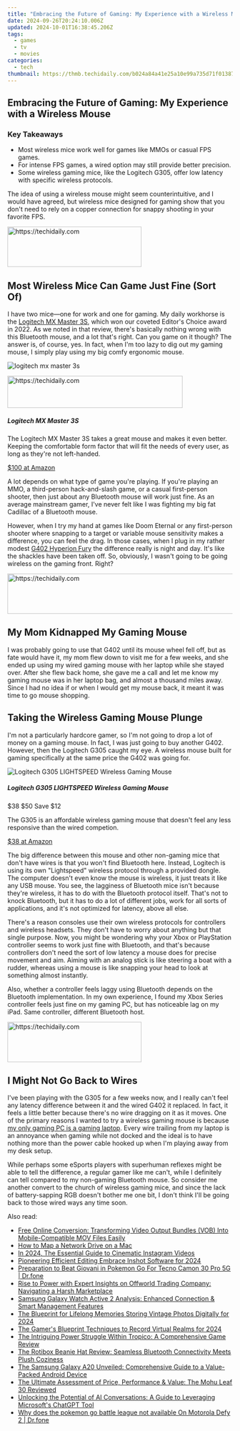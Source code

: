 ```yaml
---
title: "Embracing the Future of Gaming: My Experience with a Wireless Mouse"
date: 2024-09-26T20:24:10.006Z
updated: 2024-10-01T16:38:45.206Z
tags:
  - games
  - tv
  - movies
categories:
  - tech
thumbnail: https://thmb.techidaily.com/b024a84a41e25a10e99a735d71f0138708aa747c63be7c3be4720f86eba5080f.jpg
---
```


## Embracing the Future of Gaming: My Experience with a Wireless Mouse

### Key Takeaways

* Most wireless mice work well for games like MMOs or casual FPS games.
* For intense FPS games, a wired option may still provide better precision.
* Some wireless gaming mice, like the Logitech G305, offer low latency with specific wireless protocols.

 The idea of using a wireless mouse might seem counterintuitive, and I would have agreed, but wireless mice designed for gaming show that you don't need to rely on a copper connection for snappy shooting in your favorite FPS.

<!-- affiliate ads begin -->
<a href="https://aligracehair.sjv.io/c/5597632/1948905/19272" target="_top" id="1948905">
  <img src="//a.impactradius-go.com/display-ad/19272-1948905" border="0" alt="https://techidaily.com" width="300" height="90"/>
</a>
<img height="0" width="0" src="https://aligracehair.sjv.io/i/5597632/1948905/19272" style="position:absolute;visibility:hidden;" border="0" />
<!-- affiliate ads end -->

##  Most Wireless Mice Can Game Just Fine (Sort Of)

 I have two mice—one for work and one for gaming. My daily workhorse is the [Logitech MX Master 3S](https://iphone-unlock.techidaily.com/in-2024-7-ways-to-lock-apps-on-iphone-12-pro-and-ipad-securely-drfone-by-drfone-ios/), which won our coveted Editor's Choice award in 2022\. As we noted in that review, there's basically nothing wrong with this Bluetooth mouse, and a lot that's right. Can you game on it though? The answer is, of course, yes. In fact, when I'm too lazy to dig out my gaming mouse, I simply play using my big comfy ergonomic mouse.

![logitech mx master 3s](https://static1.howtogeekimages.com/wordpress/wp-content/uploads/2023/11/logitech-mx-master-3s.png) 

<!-- affiliate ads begin -->
<a href="https://aligracehair.sjv.io/c/5597632/2135403/19272" target="_top" id="2135403">
  <img src="//a.impactradius-go.com/display-ad/19272-2135403" border="0" alt="https://techidaily.com" width="392" height="72"/>
</a>
<img height="0" width="0" src="https://aligracehair.sjv.io/i/5597632/2135403/19272" style="position:absolute;visibility:hidden;" border="0" />
<!-- affiliate ads end -->

#####  Logitech MX Master 3S

The Logitech MX Master 3S takes a great mouse and makes it even better. Keeping the comfortable form factor that will fit the needs of every user, as long as they're not left-handed.

[$100 at Amazon](https://amazon.com/dp/B09HM94VDS?tag=hotoge-20&ascsubtag=UUhtgUeUpU2003223&asc%5Frefurl=https%3A%2F%2Fwww.howtogeek.com%2Fi-switched-to-a-wireless-gaming-mouseand-its-fine%2F&asc%5Fcampaign=Evergreen) 

 A lot depends on what type of game you're playing. If you're playing an MMO, a third-person hack-and-slash game, or a casual first-person shooter, then just about any Bluetooth mouse will work just fine. As an average mainstream gamer, I've never felt like I was fighting my big fat Cadillac of a Bluetooth mouse.

 However, when I try my hand at games like Doom Eternal or any first-person shooter where snapping to a target or variable mouse sensitivity makes a difference, you can feel the drag. In those cases, when I plug in my rather modest [G402 Hyperion Fury](https://www.amazon.com/Logitech-G402-Hyperion-Gaming-Mouse/dp/B00LFBEOUA/?tag=hotoge-20&ascsubtag=UUhtgUeUpU2003223&asc%5Frefurl=https%3A%2F%2Fwww.howtogeek.com%2Fi-switched-to-a-wireless-gaming-mouseand-its-fine%2F&asc%5Fcampaign=Evergreen) the difference really is night and day. It's like the shackles have been taken off. So, obviously, I wasn't going to be going wireless on the gaming front. Right?

<!-- affiliate ads begin -->
<a href="https://aligracehair.sjv.io/c/5597632/1948881/19272" target="_top" id="1948881">
  <img src="//a.impactradius-go.com/display-ad/19272-1948881" border="0" alt="https://techidaily.com" width="728" height="90"/>
</a>
<img height="0" width="0" src="https://aligracehair.sjv.io/i/5597632/1948881/19272" style="position:absolute;visibility:hidden;" border="0" />
<!-- affiliate ads end -->

##  My Mom Kidnapped My Gaming Mouse

 I was probably going to use that G402 until its mouse wheel fell off, but as fate would have it, my mom flew down to visit me for a few weeks, and she ended up using my wired gaming mouse with her laptop while she stayed over. After she flew back home, she gave me a call and let me know my gaming mouse was in her laptop bag, and almost a thousand miles away. Since I had no idea if or when I would get my mouse back, it meant it was time to go mouse shopping.

##  Taking the Wireless Gaming Mouse Plunge

 I'm not a particularly hardcore gamer, so I'm not going to drop a lot of money on a gaming mouse. In fact, I was just going to buy another G402\. However, then the Logitech G305 caught my eye. A wireless mouse built for gaming specifically at the same price the G402 was going for.

![Logitech G305 LIGHTSPEED Wireless Gaming Mouse](https://static1.howtogeekimages.com/wordpress/wp-content/uploads/2024/05/logitech-g305-lightspeed-wireless-gaming-mouse.png) 

#####  Logitech G305 LIGHTSPEED Wireless Gaming Mouse

$38 $50 Save $12 

The G305 is an affordable wireless gaming mouse that doesn't feel any less responsive than the wired competion.

[$38 at Amazon](https://www.amazon.com/Logitech-LIGHTSPEED-Wireless-Gaming-Mouse/dp/B07CMS5Q6P/?tag=hotoge-20&ascsubtag=UUhtgUeUpU2003223&asc%5Frefurl=https%3A%2F%2Fwww.howtogeek.com%2Fi-switched-to-a-wireless-gaming-mouseand-its-fine%2F&asc%5Fcampaign=Evergreen) 

 The big difference between this mouse and other non-gaming mice that don't have wires is that you won't find Bluetooth here. Instead, Logitech is using its own "Lightspeed" wireless protocol through a provided dongle. The computer doesn't even know the mouse is wireless, it just treats it like any USB mouse. You see, the lagginess of Bluetooth mice isn't because they're wireless, it has to do with the Bluetooth protocol itself. That's not to knock Bluetooth, but it has to do a lot of different jobs, work for all sorts of applications, and it's not optimized for latency, above all else.

 There's a reason consoles use their own wireless protocols for controllers and wireless headsets. They don't have to worry about anything but that single purpose. Now, you might be wondering why your Xbox or PlayStation controller seems to work just fine with Bluetooth, and that's because controllers don't need the sort of low latency a mouse does for precise movement and aim. Aiming with an analog stick is like steering a boat with a rudder, whereas using a mouse is like snapping your head to look at something almost instantly.

 Also, whether a controller feels laggy using Bluetooth depends on the Bluetooth implementation. In my own experience, I found my Xbox Series controller feels just fine on my gaming PC, but has noticeable lag on my iPad. Same controller, different Bluetooth host.

<!-- affiliate ads begin -->
<a href="https://aligracehair.sjv.io/c/5597632/1948932/19272" target="_top" id="1948932">
  <img src="//a.impactradius-go.com/display-ad/19272-1948932" border="0" alt="https://techidaily.com" width="300" height="90"/>
</a>
<img height="0" width="0" src="https://aligracehair.sjv.io/i/5597632/1948932/19272" style="position:absolute;visibility:hidden;" border="0" />
<!-- affiliate ads end -->

##  I Might Not Go Back to Wires

 I've been playing with the G305 for a few weeks now, and I really can't feel any latency difference between it and the wired G402 it replaced. In fact, it feels a little better because there's no wire dragging on it as it moves. One of the primary reasons I wanted to try a wireless gaming mouse is because [my only gaming PC is a gaming laptop](https://facebook-video-content.techidaily.com/updated-2024-approved-fb-content-design-the-right-orientation-for-your-videos/). Every wire trailing from my laptop is an annoyance when gaming while not docked and the ideal is to have nothing more than the power cable hooked up when I'm playing away from my desk setup.

 While perhaps some eSports players with superhuman reflexes might be able to tell the difference, a regular gamer like me can't, while I definitely can tell compared to my non-gaming Bluetooth mouse. So consider me another convert to the church of wireless gaming mice, and since the lack of battery-sapping RGB doesn't bother me one bit, I don't think I'll be going back to those wired ways any time soon.

<ins class="adsbygoogle"
     style="display:block"
     data-ad-format="autorelaxed"
     data-ad-client="ca-pub-7571918770474297"
     data-ad-slot="1223367746"></ins>

<ins class="adsbygoogle"
     style="display:block"
     data-ad-client="ca-pub-7571918770474297"
     data-ad-slot="8358498916"
     data-ad-format="auto"
     data-full-width-responsive="true"></ins>

<span class="atpl-alsoreadstyle">Also read:</span>
<div><ul>
<li><a href="https://vp-tips.techidaily.com/free-online-conversion-transforming-video-output-bundles-vob-into-mobile-compatible-mov-files-easily/"><u>Free Online Conversion: Transforming Video Output Bundles (VOB) Into Mobile-Compatible MOV Files Easily</u></a></li>
<li><a href="https://tech-recovery.techidaily.com/how-to-map-a-network-drive-on-a-mac/"><u>How to Map a Network Drive on a Mac</u></a></li>
<li><a href="https://instagram-clips.techidaily.com/in-2024-the-essential-guide-to-cinematic-instagram-videos/"><u>In 2024, The Essential Guide to Cinematic Instagram Videos</u></a></li>
<li><a href="https://some-approaches.techidaily.com/pioneering-efficient-editing-embrace-inshot-software-for-2024/"><u>Pioneering Efficient Editing Embrace Inshot Software for 2024</u></a></li>
<li><a href="https://pokemon-go-android.techidaily.com/preparation-to-beat-giovani-in-pokemon-go-for-tecno-camon-30-pro-5g-drfone-by-drfone-virtual-android/"><u>Preparation to Beat Giovani in Pokemon Go For Tecno Camon 30 Pro 5G | Dr.fone</u></a></li>
<li><a href="https://buynow-marvelous.techidaily.com/rise-to-power-with-expert-insights-on-offworld-trading-company-navigating-a-harsh-marketplace/"><u>Rise to Power with Expert Insights on Offworld Trading Company: Navigating a Harsh Marketplace</u></a></li>
<li><a href="https://buynow-marvelous.techidaily.com/samsung-galaxy-watch-active-2-analysis-enhanced-connection-and-smart-management-features/"><u>Samsung Galaxy Watch Active 2 Analysis: Enhanced Connection & Smart Management Features</u></a></li>
<li><a href="https://fox-boxes.techidaily.com/the-blueprint-for-lifelong-memories-storing-vintage-photos-digitally-for-2024/"><u>The Blueprint for Lifelong Memories Storing Vintage Photos Digitally for 2024</u></a></li>
<li><a href="https://video-capture.techidaily.com/the-gamers-blueprint-techniques-to-record-virtual-realms-for-2024/"><u>The Gamer's Blueprint Techniques to Record Virtual Realms for 2024</u></a></li>
<li><a href="https://buynow-marvelous.techidaily.com/the-intriguing-power-struggle-within-tropico-a-comprehensive-game-review/"><u>The Intriguing Power Struggle Within Tropico: A Comprehensive Game Review</u></a></li>
<li><a href="https://buynow-marvelous.techidaily.com/the-rotibox-beanie-hat-review-seamless-bluetooth-connectivity-meets-plush-coziness/"><u>The Rotibox Beanie Hat Review: Seamless Bluetooth Connectivity Meets Plush Coziness</u></a></li>
<li><a href="https://buynow-marvelous.techidaily.com/the-samsung-galaxy-a20-unveiled-comprehensive-guide-to-a-value-packed-android-device/"><u>The Samsung Galaxy A20 Unveiled: Comprehensive Guide to a Value-Packed Android Device</u></a></li>
<li><a href="https://buynow-marvelous.techidaily.com/the-ultimate-assessment-of-price-performance-and-value-the-mohu-leaf-30-reviewed/"><u>The Ultimate Assessment of Price, Performance & Value: The Mohu Leaf 30 Reviewed</u></a></li>
<li><a href="https://tech-hub.techidaily.com/unlocking-the-potential-of-ai-conversations-a-guide-to-leveraging-microsofts-chatgpt-tool/"><u>Unlocking the Potential of AI Conversations: A Guide to Leveraging Microsoft's ChatGPT Tool</u></a></li>
<li><a href="https://android-pokemon-go.techidaily.com/why-does-the-pokemon-go-battle-league-not-available-on-motorola-defy-2-drfone-by-drfone-virtual-android/"><u>Why does the pokemon go battle league not available On Motorola Defy 2 | Dr.fone</u></a></li>
</ul></div>

